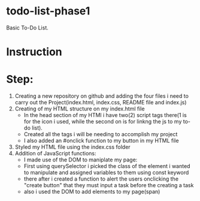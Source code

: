 # todo-list-phase1
Basic To-Do List.
# Instruction
# Step:
1. Creating a new repository on github and adding the four files i need to carry out the Project(index.html, index.css, README file and index.js)
2. Creating of my HTML structure on my index.html file
    * In the head section of my HTMl i have two(2) script tags there(1 is for the icon i used, while the second on is for linkng the js to my to-do list).
    * Created all the tags i will be needing to accomplish my project
    * I also added an #onclick function to my button in my HTML file
3. Styled my HTML file using the index.css folder
4. Addition of JavaScript functions: 
    * I made use of the DOM to maniplate my page:
    - First using querySelector i picked the class of the element i wanted to manipulate and assigned variables to them using const keyword
    - there after i created a function to alert the users onclicking the "create button" that they must input a task before the creating a task
    * also i used the DOM to add elements to my page(span)
